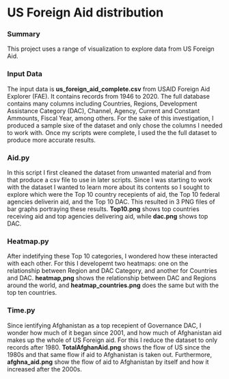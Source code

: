 # US Foreign Aid distribution 

### Summary

This project uses a range of visualization to explore data from US Foreign Aid.


### Input Data

The input data is **us_foreign_aid_complete.csv** from USAID Foreign Aid Explorer (FAE). It contains records from 1946 to 2020. The full database contains many columns including Countries, Regions, Development Assistance Category (DAC), Channel, Agency, Current and Constant Ammounts, Fiscal Year, among others. For the sake of this investigation, I produced a sample sixe of the dataset and only chose the columns I needed to work with. Once my scripts were complete, I used the the full dataset to produce more accurate results. 

### Aid.py

In this script I first cleaned the dataset from unwanted material and from that produce a csv file to use in later scripts. Since I was starting to work with the dataset I wanted to learn more about its contents so I sought to explore which were the Top 10 country recepients of aid, the Top 10 federal agencies deliverin aid, and the Top 10 DAC. This resulted in 3 PNG files of bar graphs portraying these results. **Top10.png** shows top countries receiving aid and top agencies delivering aid, while **dac.png** shows top DAC. 

### Heatmap.py

After indetifying these Top 10 categories, I wondered how these interacted with each other. For this I developemt two heatmaps: one on the relationship between Region and DAC Category, and another for Countries and DAC. **heatmap,png** shows the relationship between DAC and Regions around the world, and **heatmap_countries.png** does the same but with the top ten countries. 

### Time.py 

Since ientifying Afghanistan as a top recepient of Governance DAC, I wonder how much of it began since 2001, and how much of Afghanistan aid makes up the whole of US Foreign aid. For this I reduce the dataset to only records after 1980. **TotalAfghanAid.png** shows the flow of US since the 1980s and that same flow if aid to Afghanistan is taken out. Furthermore, **afghna_aid.png** show the flow of aid to Afghanistan by itself and how it increased after the 2000s. 